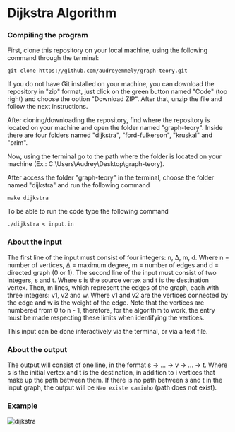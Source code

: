 # Dijkstra Algorithm

### Compiling the program
First, clone this repository on your local machine, using the following command through the terminal:
```
git clone https://github.com/audreyemmely/graph-teory.git
```
If you do not have Git installed on your machine, you can download the repository in "zip" format, just click on the green button named "Code" (top right) and choose the option "Download ZIP". After that, unzip the file and follow the next instructions.

After cloning/downloading the repository, find where the repository is located on your machine and open the folder named "graph-teory". Inside there are four folders named "dijkstra", "ford-fulkerson", "kruskal" and "prim".

Now, using the terminal go to the path where the folder is located on your machine (Ex.: C:\Users\Audrey\Desktop\graph-teory).

After access the folder "graph-teory" in the terminal, choose the folder named "dijkstra" and run the following command
```
make dijkstra
```
To be able to run the code type the following command
```
./dijkstra < input.in
```

### About the input 
The first line of the input must consist of four integers: n, Δ, m, d. Where n = number of vertices, Δ = maximum degree, m = number of edges and d = directed graph (0 or 1).
The second line of the input must consist of two integers, s and t. Where s is the source vertex and t is the destination vertex.
Then, m lines, which represent the edges of the graph, each with three integers: v1, v2 and w. Where v1 and v2 are the vertices connected by the edge and w is the weight of the edge.
Note that the vertices are numbered from 0 to n - 1, therefore, for the algorithm to work, the entry must be made respecting these limits when identifying the vertices.

This input can be done interactively via the terminal, or via a text file.

### About the output
The output will consist of one line, in the format s -> ... -> v -> ... -> t. Where s is the initial vertex and t is the destination, in addition to i vertices that make up the path between them. If there is no path between s and t in the input graph, the output will be ```Nao existe caminho``` (path does not exist).

### Example
![dijkstra](https://user-images.githubusercontent.com/52829664/134730100-e29d5ba6-2a9a-4942-b939-d328ed3a28e9.png)
